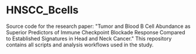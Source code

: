 # HNSCC_Bcells
Source code for the research paper: "Tumor and Blood B Cell Abundance as Superior Predictors of Immune Checkpoint Blockade Response Compared to Established Signatures in Head and Neck Cancer." This repository contains all scripts and analysis workflows used in the study.

